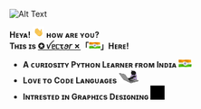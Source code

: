 ![Alt Text](https://github.com/vectorx-dev/vectorx-dev/blob/main/resources/VectorX-Dev.gif)

**Hᴇʏᴀ!** <img height="20" src="https://github.com/vectorx-dev/vectorx-dev/blob/main/resources/Waving-Hand.gif">
**ʜᴏᴡ ᴀʀᴇ ʏᴏᴜ?**
<br>
**Tʜɪs ɪs [**✪ ꪜᥱᥴꚍꪮ𝘳 ✗**](https://t.me/Vector_Op)「<img height="13" src="https://github.com/vectorx-dev/vectorx-dev/blob/main/resources/Indian-Flag.gif">」Hᴇʀᴇ!**


- **A ᴄᴜʀɪᴏsɪᴛʏ Pʏᴛʜᴏɴ Lᴇᴀʀɴᴇʀ ғʀᴏᴍ Iɴᴅɪᴀ <img height="15" src="https://github.com/vectorx-dev/vectorx-dev/blob/main/resources/Indian-Flag.gif">**<br>
- **Lᴏᴠᴇ ᴛᴏ Cᴏᴅᴇ Lᴀɴɢᴜᴀɢᴇs** <img width="35" src="https://github.com/vectorx-dev/vectorx-dev/blob/main/resources/Coder.gif">
- **Iɴᴛʀᴇsᴛᴇᴅ ɪɴ Gʀᴀᴘʜɪᴄs Dᴇsɪɢɴɪɴɢ** <img height="25" src="https://github.com/vectorx-dev/vectorx-dev/blob/main/resources/Adobe-Apps.gif">
